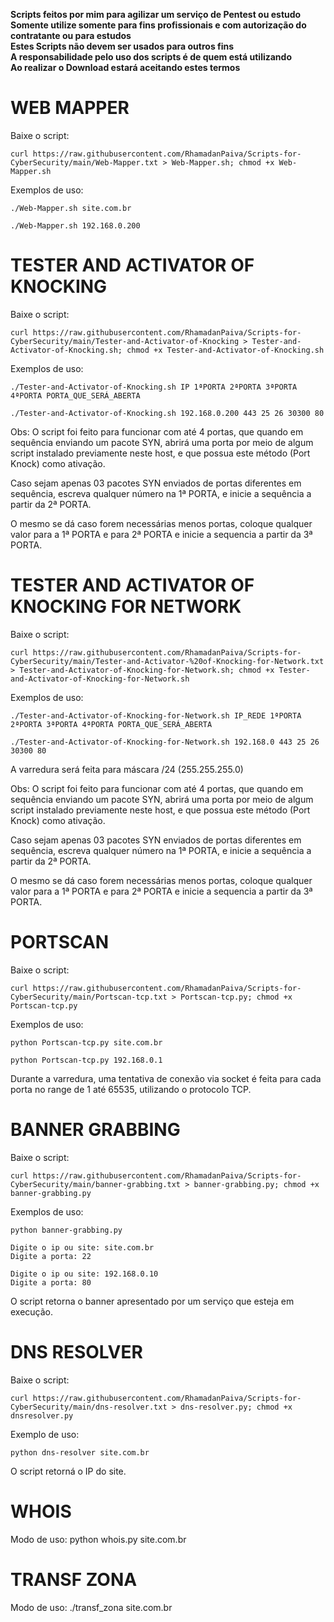 **Scripts feitos por mim para agilizar um serviço de Pentest ou estudo**<br>
**Somente utilize somente para fins profissionais e com autorização do contratante ou para estudos**<br>
**Estes Scripts não devem ser usados para outros fins**<br>
**A responsabilidade pelo uso dos scripts é de quem está utilizando**<br>
**Ao realizar o Download estará aceitando estes termos**<br>


# WEB MAPPER

Baixe o script:
```
curl https://raw.githubusercontent.com/RhamadanPaiva/Scripts-for-CyberSecurity/main/Web-Mapper.txt > Web-Mapper.sh; chmod +x Web-Mapper.sh
```

Exemplos de uso:
```
./Web-Mapper.sh site.com.br
```
```
./Web-Mapper.sh 192.168.0.200
```

# TESTER AND ACTIVATOR OF KNOCKING

Baixe o script:
```
curl https://raw.githubusercontent.com/RhamadanPaiva/Scripts-for-CyberSecurity/main/Tester-and-Activator-of-Knocking > Tester-and-Activator-of-Knocking.sh; chmod +x Tester-and-Activator-of-Knocking.sh
```
Exemplos de uso:
```
./Tester-and-Activator-of-Knocking.sh IP 1ªPORTA 2ªPORTA 3ªPORTA 4ªPORTA PORTA_QUE_SERÁ_ABERTA
```
```
./Tester-and-Activator-of-Knocking.sh 192.168.0.200 443 25 26 30300 80
```

Obs: O script foi feito para funcionar com até 4 portas, que quando em sequência enviando um pacote SYN, abrirá uma porta por meio de algum script instalado previamente neste host, e que possua este método (Port Knock) como ativação.

Caso sejam apenas 03 pacotes SYN enviados de portas diferentes em sequência, escreva qualquer número na 1ª PORTA, e inicie a sequência a partir da 2ª PORTA.

O mesmo se dá caso forem necessárias menos portas, coloque qualquer valor para a 1ª PORTA e para 2ª PORTA e inicie a sequencia a partir da 3ª PORTA.

# TESTER AND ACTIVATOR OF KNOCKING FOR NETWORK

Baixe o script:
```
curl https://raw.githubusercontent.com/RhamadanPaiva/Scripts-for-CyberSecurity/main/Tester-and-Activator-%20of-Knocking-for-Network.txt > Tester-and-Activator-of-Knocking-for-Network.sh; chmod +x Tester-and-Activator-of-Knocking-for-Network.sh
```
Exemplos de uso:
```
./Tester-and-Activator-of-Knocking-for-Network.sh IP_REDE 1ªPORTA 2ªPORTA 3ªPORTA 4ªPORTA PORTA_QUE_SERÁ_ABERTA
```
```
./Tester-and-Activator-of-Knocking-for-Network.sh 192.168.0 443 25 26 30300 80
```

A varredura será feita para máscara /24 (255.255.255.0)

Obs: O script foi feito para funcionar com até 4 portas, que quando em sequência enviando um pacote SYN, abrirá uma porta por meio de algum script instalado previamente neste host, e que possua este método (Port Knock) como ativação.

Caso sejam apenas 03 pacotes SYN enviados de portas diferentes em sequência, escreva qualquer número na 1ª PORTA, e inicie a sequência a partir da 2ª PORTA.

O mesmo se dá caso forem necessárias menos portas, coloque qualquer valor para a 1ª PORTA e para 2ª PORTA e inicie a sequencia a partir da 3ª PORTA.


# PORTSCAN

Baixe o script:
```
curl https://raw.githubusercontent.com/RhamadanPaiva/Scripts-for-CyberSecurity/main/Portscan-tcp.txt > Portscan-tcp.py; chmod +x Portscan-tcp.py
```
Exemplos de uso:
```
python Portscan-tcp.py site.com.br
```
```
python Portscan-tcp.py 192.168.0.1
```

Durante a varredura, uma tentativa de conexão via socket é feita para cada porta no range de 1 até 65535, utilizando o protocolo TCP.

# BANNER GRABBING

Baixe o script:
```
curl https://raw.githubusercontent.com/RhamadanPaiva/Scripts-for-CyberSecurity/main/banner-grabbing.txt > banner-grabbing.py; chmod +x banner-grabbing.py
```
Exemplos de uso:
```
python banner-grabbing.py
```
```
Digite o ip ou site: site.com.br
Digite a porta: 22
```
```
Digite o ip ou site: 192.168.0.10
Digite a porta: 80
```
O script retorna o banner apresentado por um serviço que esteja em execução.

# DNS RESOLVER

Baixe o script:
```
curl https://raw.githubusercontent.com/RhamadanPaiva/Scripts-for-CyberSecurity/main/dns-resolver.txt > dns-resolver.py; chmod +x dnsresolver.py
```
Exemplo de uso:
```
python dns-resolver site.com.br
```

O script retorná o IP do site.

# WHOIS

Modo de uso: python whois.py site.com.br


# TRANSF ZONA

Modo de uso: ./transf_zona site.com.br


